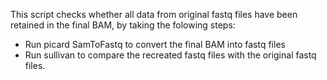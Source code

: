 This script checks whether all data from original fastq files have been retained in the final BAM, by taking the folowing steps:
 - Run picard SamToFastq to convert the final BAM into fastq files
 - Run sullivan to compare the recreated fastq files with the original fastq files.
